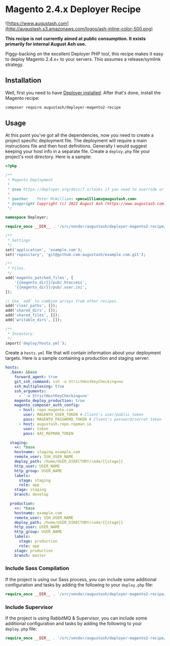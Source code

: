 # Magento 2.4.x Deployer Recipe

![https://www.augustash.com](http://augustash.s3.amazonaws.com/logos/ash-inline-color-500.png)

**This recipe is not currently aimed at public consumption. It exists primarily for internal August Ash use.**

Piggy-backing on the excellent Deployer PHP tool, this recipe makes it easy to deploy Magento 2.4.x+ to your servers. This assumes a release/symlink strategy.

## Installation

Well, first you need to have [Deployer installed](https://deployer.org/docs/installation.html). After that's done, install the Magento recipe:

```bash
composer require augustash/deployer-magento2-recipe
```

## Usage

At this point you've got all the dependencies, now you need to create a project specific deployment file. The deployment will require a main instructions file and then host definitions. Generally I would suggest keeping your host info in a separate file. Create a `deploy.php` file your project's root directory. Here is a sample:

```php
<?php

/**
 * Magento Deployment
 *
 * @see https://deployer.org/docs/7.x/tasks if you need to override or create tasks.
 *
 * @author    Peter McWilliams <pmcwilliams@augustash.com>
 * @copyright Copyright (c) 2022 August Ash (https://www.augustash.com)
 */

namespace Deployer;

require_once __DIR__ . '/src/vendor/augustash/deployer-magento2-recipe/recipe/magento-2.php';

/**
 * Settings
 */
set('application', 'example.com');
set('repository', 'git@github.com:augustash/example.com.git');

/**
 * Files.
 */
add('magento_patched_files', [
    '{{magento_dir}}/pub/.htaccess',
    '{{magento_dir}}/pub/.user.ini',
]);

// Use `add` to combine arrays from other recipes.
add('clear_paths', []);
add('shared_dirs', []);
add('shared_files', []);
add('writable_dirs', []);

/**
 * Inventory.
 */
import('deploy/hosts.yml');
```

Create a `hosts.yml` file that will contain information about your deployment targets. Here is a sample containing a production and staging server:

```yaml
hosts:
  .base: &base
    forward_agent: true
    git_ssh_command: ssh -o StrictHostKeyChecking=no
    ssh_multiplexing: true
    ssh_arguments:
      - '-o StrictHostKeyChecking=no'
    magento_deploy_production: true
    magento_composer_auth_config:
      - host: repo.magento.com
        user: MAGENTO_USER_TOKEN # Client's user/public token
        pass: MAGENTO_PASSWORD_TOKEN # Client's password/secret token
      - host: augustash.repo.repman.io
        user: token
        pass: AAI_REPMAN_TOKEN

  staging:
    <<: *base
    hostname: staging.example.com
    remote_user: SSH_USER_NAME
    deploy_path: /home/USER_DIRECTORY/code/{{stage}}
    http_user: USER_NAME
    http_group: USER_NAME
    labels:
      stage: staging
      role: app
    stage: staging
    branch: develop

  production:
    <<: *base
    hostname: example.com
    remote_user: SSH_USER_NAME
    deploy_path: /home/USER_DIRECTORY/code/{{stage}}
    http_user: USER_NAME
    http_group: USER_NAME
    labels:
      stage: production
      role: app
    stage: production
    branch: master
```

### Include Sass Compilation

If the project is using our Sass process, you can include some additional configuration and tasks by adding the following to your `deploy.php` file:

```php
require_once __DIR__ . '/src/vendor/augustash/deployer-magento2-recipe/recipe/magento-carbon.php';
```

### Include Supervisor

If the project is using RabbitMQ & Supervisor, you can include some additional configuration and tasks by adding the following to your `deploy.php` file:

```php
require_once __DIR__ . '/src/vendor/augustash/deployer-magento2-recipe/recipe/magento-supervisor.php';
```
